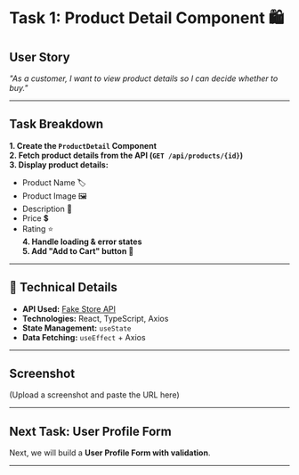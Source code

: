 # Task 1: Product Detail Component 🛍️

##  User Story
*"As a customer, I want to view product details so I can decide whether to buy."*

---

##  Task Breakdown
 **1. Create the `ProductDetail` Component**  
 **2. Fetch product details from the API (`GET /api/products/{id}`)**  
 **3. Display product details:**
   - Product Name 🏷️
   - Product Image 🖼️
   - Description 📝
   - Price 💲
   - Rating ⭐  
 **4. Handle loading & error states**  
 **5. Add "Add to Cart" button 🛒** 

 ---

## 🔧 Technical Details
- **API Used:** [Fake Store API](https://fakestoreapi.com/products/1)
- **Technologies:** React, TypeScript, Axios
- **State Management:** `useState`
- **Data Fetching:** `useEffect` + Axios

---

##  Screenshot
(Upload a screenshot and paste the URL here)

---

##  Next Task: User Profile Form
 Next, we will build a **User Profile Form with validation**.

---